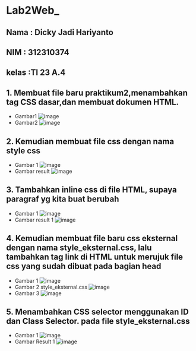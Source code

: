 # Lab2Web_
## Nama : Dicky Jadi Hariyanto
## NIM  : 312310374
## kelas :TI 23 A.4
## 1. Membuat file baru praktikum2,menambahkan tag CSS dasar,dan membuat dokumen HTML.
- Gambar1
![image](https://github.com/user-attachments/assets/641e265e-f794-4366-ac0f-36b98606c2d0)
- Gambar2
![image](https://github.com/user-attachments/assets/b0221e39-096b-46a2-9c24-09990b191cf2)
## 2. Kemudian membuat file css dengan nama style css
- Gambar 1
![image](https://github.com/user-attachments/assets/f8e1e7e0-abed-42d9-90b2-3600612d8803)
- Gambar result
![image](https://github.com/user-attachments/assets/644f22d3-7162-4fef-859a-67a575698628)
## 3. Tambahkan inline css di file HTML, supaya paragraf yg kita buat berubah 
- Gambar 1
![image](https://github.com/user-attachments/assets/45b51268-13c0-45ce-b9b2-4f905468e7e3)
- Gambar result 1
![image](https://github.com/user-attachments/assets/8fe1fd03-1d54-45cf-8fdd-b130ddb54b24)
## 4. Kemudian membuat file baru css eksternal dengan nama style_eksternal.css, lalu tambahkan tag link di HTML untuk merujuk file css yang sudah dibuat pada bagian head
- Gambar 1
![image](https://github.com/user-attachments/assets/2c966dcc-f594-44a5-84e1-7fdb5cdf2728)
- Gambar 2 style_eksternal.css
![image](https://github.com/user-attachments/assets/57b278a0-5c7c-4f60-98fb-18b04efb9dad)
- Gambar 3
![image](https://github.com/user-attachments/assets/74aebc36-0162-4112-aa74-890f805e7466)
## 5. Menambahkan CSS selector menggunakan ID dan Class Selector. pada file style_eksternal.css
- Gambar 1
![image](https://github.com/user-attachments/assets/2c512d9d-aecb-46ab-8b86-ba262db38fcd)
- Gambar Result 1
![image](https://github.com/user-attachments/assets/4435187b-54fc-45c7-b6b1-aadc47314719)
